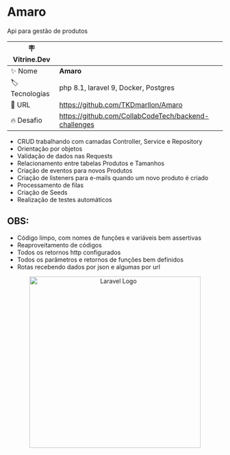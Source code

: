 # Amaro

Api para gestão de produtos

| :placard: Vitrine.Dev |     |
| -------------  | --- |
| :sparkles: Nome        | **Amaro**
| :label: Tecnologias | php 8.1, laravel 9, Docker, Postgres
| :rocket: URL         | https://github.com/TKDmarllon/Amaro
| :fire: Desafio     | https://github.com/CollabCodeTech/backend-challenges


- CRUD trabalhando com camadas Controller, Service e Repository
- Orientação por objetos
- Validação de dados nas Requests
- Relacionamento entre tabelas Produtos e Tamanhos
- Criação de eventos para novos Produtos
- Criação de listeners para e-mails quando um novo produto é criado
- Processamento de filas
- Criação de Seeds
- Realização de testes automáticos

## OBS:

- Código limpo, com nomes de funções e variáveis bem assertivas
- Reaproveitamento de códigos
- Todos os retornos http configurados
- Todos os parâmetros e retornos de funções bem definidos
- Rotas recebendo dados por json e algumas por url

<p align="center"><a href="https://laravel.com" target="_blank"><img src="https://raw.githubusercontent.com/laravel/art/master/logo-lockup/5%20SVG/2%20CMYK/1%20Full%20Color/laravel-logolockup-cmyk-red.svg" width="400" alt="Laravel Logo"></a></p>
